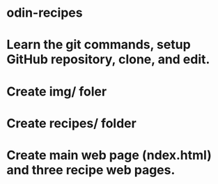 # odin-recipes
# Learn the git commands, setup GitHub repository, clone, and edit.
# Create img/ foler
# Create recipes/ folder
# Create main web page (ndex.html) and three recipe web pages.